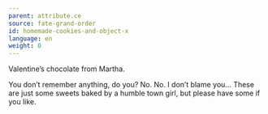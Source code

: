 ```yaml
---
parent: attribute.ce
source: fate-grand-order
id: homemade-cookies-and-object-x
language: en
weight: 0
---
```


Valentine’s chocolate from Martha.

You don’t remember anything, do you?
No.
No.
I don’t blame you…
These are just some sweets baked by a humble town girl, but please have some if you like.
